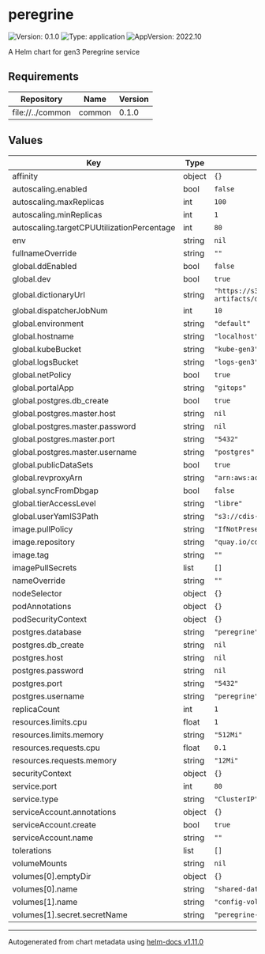 # peregrine

![Version: 0.1.0](https://img.shields.io/badge/Version-0.1.0-informational?style=flat-square) ![Type: application](https://img.shields.io/badge/Type-application-informational?style=flat-square) ![AppVersion: 2022.10](https://img.shields.io/badge/AppVersion-2022.10-informational?style=flat-square)

A Helm chart for gen3 Peregrine service

## Requirements

| Repository | Name | Version |
|------------|------|---------|
| file://../common | common | 0.1.0 |

## Values

| Key | Type | Default | Description |
|-----|------|---------|-------------|
| affinity | object | `{}` |  |
| autoscaling.enabled | bool | `false` |  |
| autoscaling.maxReplicas | int | `100` |  |
| autoscaling.minReplicas | int | `1` |  |
| autoscaling.targetCPUUtilizationPercentage | int | `80` |  |
| env | string | `nil` |  |
| fullnameOverride | string | `""` |  |
| global.ddEnabled | bool | `false` |  |
| global.dev | bool | `true` |  |
| global.dictionaryUrl | string | `"https://s3.amazonaws.com/dictionary-artifacts/datadictionary/develop/schema.json"` |  |
| global.dispatcherJobNum | int | `10` |  |
| global.environment | string | `"default"` |  |
| global.hostname | string | `"localhost"` |  |
| global.kubeBucket | string | `"kube-gen3"` |  |
| global.logsBucket | string | `"logs-gen3"` |  |
| global.netPolicy | bool | `true` |  |
| global.portalApp | string | `"gitops"` |  |
| global.postgres.db_create | bool | `true` |  |
| global.postgres.master.host | string | `nil` |  |
| global.postgres.master.password | string | `nil` |  |
| global.postgres.master.port | string | `"5432"` |  |
| global.postgres.master.username | string | `"postgres"` |  |
| global.publicDataSets | bool | `true` |  |
| global.revproxyArn | string | `"arn:aws:acm:us-east-1:123456:certificate"` |  |
| global.syncFromDbgap | bool | `false` |  |
| global.tierAccessLevel | string | `"libre"` |  |
| global.userYamlS3Path | string | `"s3://cdis-gen3-users/test/user.yaml"` |  |
| image.pullPolicy | string | `"IfNotPresent"` |  |
| image.repository | string | `"quay.io/cdis/peregrine"` |  |
| image.tag | string | `""` |  |
| imagePullSecrets | list | `[]` |  |
| nameOverride | string | `""` |  |
| nodeSelector | object | `{}` |  |
| podAnnotations | object | `{}` |  |
| podSecurityContext | object | `{}` |  |
| postgres.database | string | `"peregrine"` |  |
| postgres.db_create | string | `nil` |  |
| postgres.host | string | `nil` |  |
| postgres.password | string | `nil` |  |
| postgres.port | string | `"5432"` |  |
| postgres.username | string | `"peregrine"` |  |
| replicaCount | int | `1` |  |
| resources.limits.cpu | float | `1` |  |
| resources.limits.memory | string | `"512Mi"` |  |
| resources.requests.cpu | float | `0.1` |  |
| resources.requests.memory | string | `"12Mi"` |  |
| securityContext | object | `{}` |  |
| service.port | int | `80` |  |
| service.type | string | `"ClusterIP"` |  |
| serviceAccount.annotations | object | `{}` |  |
| serviceAccount.create | bool | `true` |  |
| serviceAccount.name | string | `""` |  |
| tolerations | list | `[]` |  |
| volumeMounts | string | `nil` |  |
| volumes[0].emptyDir | object | `{}` |  |
| volumes[0].name | string | `"shared-data"` |  |
| volumes[1].name | string | `"config-volume"` |  |
| volumes[1].secret.secretName | string | `"peregrine-secret"` |  |

----------------------------------------------
Autogenerated from chart metadata using [helm-docs v1.11.0](https://github.com/norwoodj/helm-docs/releases/v1.11.0)
